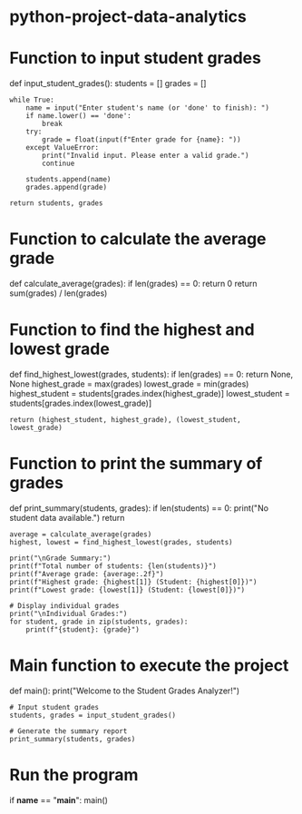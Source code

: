 # python-project-data-analytics
# Function to input student grades
def input_student_grades():
    students = []
    grades = []
    
    while True:
        name = input("Enter student's name (or 'done' to finish): ")
        if name.lower() == 'done':
            break
        try:
            grade = float(input(f"Enter grade for {name}: "))
        except ValueError:
            print("Invalid input. Please enter a valid grade.")
            continue

        students.append(name)
        grades.append(grade)
    
    return students, grades

# Function to calculate the average grade
def calculate_average(grades):
    if len(grades) == 0:
        return 0
    return sum(grades) / len(grades)

# Function to find the highest and lowest grade
def find_highest_lowest(grades, students):
    if len(grades) == 0:
        return None, None
    highest_grade = max(grades)
    lowest_grade = min(grades)
    highest_student = students[grades.index(highest_grade)]
    lowest_student = students[grades.index(lowest_grade)]
    
    return (highest_student, highest_grade), (lowest_student, lowest_grade)

# Function to print the summary of grades
def print_summary(students, grades):
    if len(students) == 0:
        print("No student data available.")
        return
    
    average = calculate_average(grades)
    highest, lowest = find_highest_lowest(grades, students)
    
    print("\nGrade Summary:")
    print(f"Total number of students: {len(students)}")
    print(f"Average grade: {average:.2f}")
    print(f"Highest grade: {highest[1]} (Student: {highest[0]})")
    print(f"Lowest grade: {lowest[1]} (Student: {lowest[0]})")
    
    # Display individual grades
    print("\nIndividual Grades:")
    for student, grade in zip(students, grades):
        print(f"{student}: {grade}")

# Main function to execute the project
def main():
    print("Welcome to the Student Grades Analyzer!")
    
    # Input student grades
    students, grades = input_student_grades()
    
    # Generate the summary report
    print_summary(students, grades)

# Run the program
if __name__ == "__main__":
    main()
